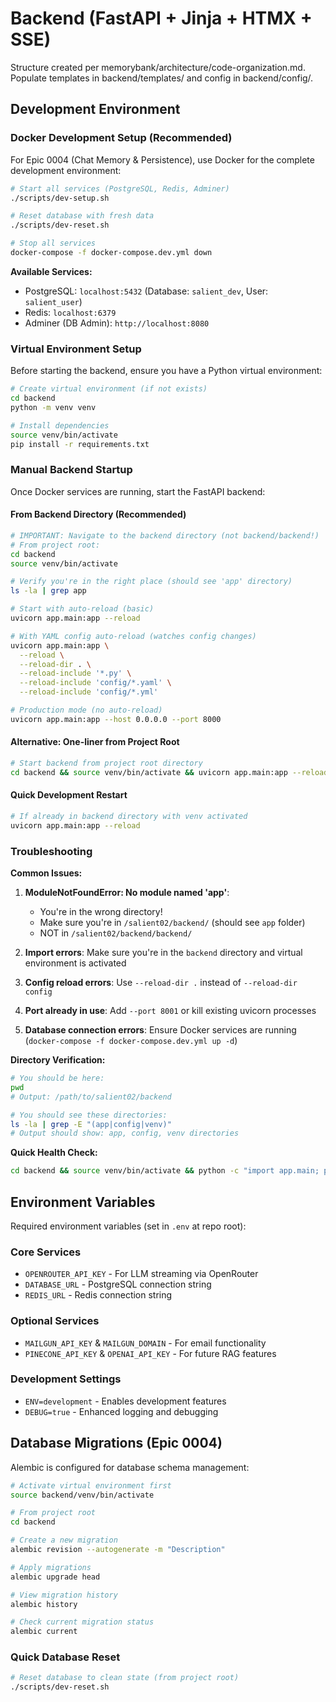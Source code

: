 # Backend (FastAPI + Jinja + HTMX + SSE)

Structure created per memorybank/architecture/code-organization.md.
Populate templates in backend/templates/ and config in backend/config/.

## Development Environment

### Docker Development Setup (Recommended)

For Epic 0004 (Chat Memory & Persistence), use Docker for the complete development environment:

```bash
# Start all services (PostgreSQL, Redis, Adminer)
./scripts/dev-setup.sh

# Reset database with fresh data
./scripts/dev-reset.sh

# Stop all services
docker-compose -f docker-compose.dev.yml down
```

**Available Services:**
- PostgreSQL: `localhost:5432` (Database: `salient_dev`, User: `salient_user`)
- Redis: `localhost:6379`
- Adminer (DB Admin): `http://localhost:8080`

### Virtual Environment Setup

Before starting the backend, ensure you have a Python virtual environment:

```bash
# Create virtual environment (if not exists)
cd backend
python -m venv venv

# Install dependencies
source venv/bin/activate
pip install -r requirements.txt
```

### Manual Backend Startup

Once Docker services are running, start the FastAPI backend:

#### From Backend Directory (Recommended)
```bash
# IMPORTANT: Navigate to the backend directory (not backend/backend!)
# From project root:
cd backend
source venv/bin/activate

# Verify you're in the right place (should see 'app' directory)
ls -la | grep app

# Start with auto-reload (basic)
uvicorn app.main:app --reload

# With YAML config auto-reload (watches config changes)
uvicorn app.main:app \
  --reload \
  --reload-dir . \
  --reload-include '*.py' \
  --reload-include 'config/*.yaml' \
  --reload-include 'config/*.yml'

# Production mode (no auto-reload)
uvicorn app.main:app --host 0.0.0.0 --port 8000
```

#### Alternative: One-liner from Project Root
```bash
# Start backend from project root directory
cd backend && source venv/bin/activate && uvicorn app.main:app --reload
```

#### Quick Development Restart
```bash
# If already in backend directory with venv activated
uvicorn app.main:app --reload
```

### Troubleshooting

**Common Issues:**

1. **ModuleNotFoundError: No module named 'app'**: 
   - You're in the wrong directory! 
   - Make sure you're in `/salient02/backend/` (should see `app` folder)
   - NOT in `/salient02/backend/backend/`
   
2. **Import errors**: Make sure you're in the `backend` directory and virtual environment is activated

3. **Config reload errors**: Use `--reload-dir .` instead of `--reload-dir config` 

4. **Port already in use**: Add `--port 8001` or kill existing uvicorn processes

5. **Database connection errors**: Ensure Docker services are running (`docker-compose -f docker-compose.dev.yml up -d`)

**Directory Verification:**
```bash
# You should be here:
pwd
# Output: /path/to/salient02/backend

# You should see these directories:
ls -la | grep -E "(app|config|venv)"
# Output should show: app, config, venv directories
```

**Quick Health Check:**
```bash
cd backend && source venv/bin/activate && python -c "import app.main; print('✅ Backend ready')"
```

## Environment Variables

Required environment variables (set in `.env` at repo root):

### Core Services
- `OPENROUTER_API_KEY` - For LLM streaming via OpenRouter
- `DATABASE_URL` - PostgreSQL connection string
- `REDIS_URL` - Redis connection string

### Optional Services
- `MAILGUN_API_KEY` & `MAILGUN_DOMAIN` - For email functionality
- `PINECONE_API_KEY` & `OPENAI_API_KEY` - For future RAG features

### Development Settings
- `ENV=development` - Enables development features
- `DEBUG=true` - Enhanced logging and debugging

## Database Migrations (Epic 0004)

Alembic is configured for database schema management:

```bash
# Activate virtual environment first
source backend/venv/bin/activate

# From project root
cd backend

# Create a new migration
alembic revision --autogenerate -m "Description"

# Apply migrations
alembic upgrade head

# View migration history
alembic history

# Check current migration status
alembic current
```

### Quick Database Reset
```bash
# Reset database to clean state (from project root)
./scripts/dev-reset.sh
```

